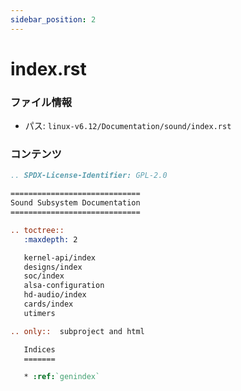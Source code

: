 ```yaml
---
sidebar_position: 2
---
```

# index.rst

### ファイル情報

- パス: `linux-v6.12/Documentation/sound/index.rst`

### コンテンツ

```rst
.. SPDX-License-Identifier: GPL-2.0

=============================
Sound Subsystem Documentation
=============================

.. toctree::
   :maxdepth: 2

   kernel-api/index
   designs/index
   soc/index
   alsa-configuration
   hd-audio/index
   cards/index
   utimers

.. only::  subproject and html

   Indices
   =======

   * :ref:`genindex`

```
